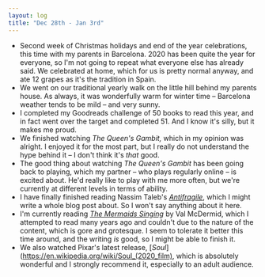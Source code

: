 ```yaml
---
layout: log
title: "Dec 28th - Jan 3rd"
---
```

- Second week of Christmas holidays and end of the year celebrations, this time with my parents in Barcelona. 2020 has been quite the year for everyone, so I'm not going to repeat what everyone else has already said. We celebrated at home, which for us is pretty normal anyway, and ate 12 grapes as it's the tradition in Spain.
- We went on our traditional yearly walk on the little hill behind my parents house. As always, it was wonderfully warm for winter time – Barcelona weather tends to be mild – and very sunny.
- I completed my Goodreads challenge of 50 books to read this year, and in fact went over the target and completed 51. And I know it's silly, but it makes me proud.
- We finished watching *The Queen's Gambit,* which in my opinion was alright. I enjoyed it for the most part, but I really do not understand the hype behind it – I don't think it's *that* good.
- The good thing about watching *The Queen's Gambit* has been going back to playing, which my partner – who plays regularly online – is excited about. He'd really like to play with me more often, but we're currently at different levels in terms of ability.
- I have finally finished reading Nassim Taleb's [*Antifragile*](https://www.goodreads.com/book/show/13530973-antifragile), which I might write a whole blog post about. So I won't say anything about it here.
- I'm currently reading [*The Mermaids Singing*](https://www.goodreads.com/book/show/459386.The_Mermaids_Singing) by Val McDermid, which I attempted to read many years ago and couldn't due to the nature of the content, which is gore and grotesque. I seem to tolerate it better this time around, and the writing *is* good, so I might be able to finish it.
- We also watched Pixar's latest release, [*Soul*](https://en.wikipedia.org/wiki/Soul_(2020_film), which is absolutely wonderful and I strongly recommend it, especially to an adult audience.

